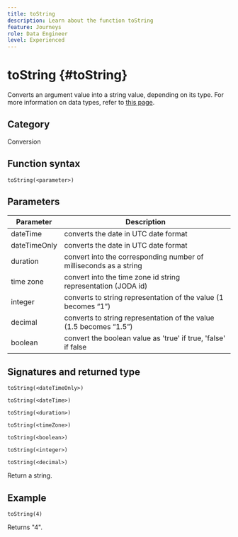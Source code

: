 ```yaml
---
title: toString
description: Learn about the function toString
feature: Journeys
role: Data Engineer
level: Experienced
---
```

# toString {#toString}

Converts an argument value into a string value, depending on its type. For more information on data types, refer to [this page](../expression/data-types.md).

## Category

Conversion

## Function syntax

`toString(<parameter>)`

## Parameters

|Parameter|Description|
|--- |--- |
|dateTime|converts the date in UTC date format|
|dateTimeOnly|converts the date in UTC date format|
|duration|convert into the corresponding number of milliseconds as a string|
|time zone|convert into the time zone id string representation (JODA id)|
|integer|converts to string representation of the value (1 becomes “1”)|
|decimal|converts to string representation of the value (1.5 becomes “1.5”)|
|boolean|convert the boolean value as 'true' if true, 'false' if false|

## Signatures and returned type

`toString(<dateTimeOnly>)`

`toString(<dateTime>)`

`toString(<duration>)`

`toString(<timeZone>)`

`toString(<boolean>)`

`toString(<integer>)`

`toString(<decimal>)`

Return a string.

## Example

`toString(4)`

Returns "4".
